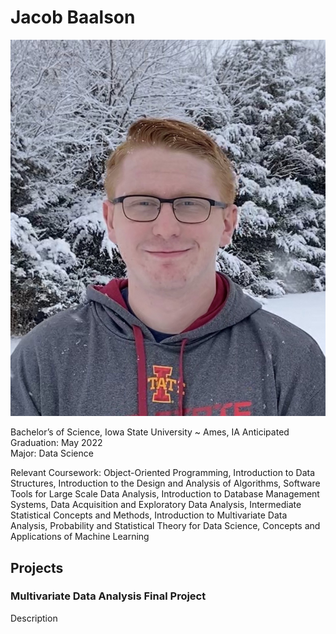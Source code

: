 # Jacob Baalson

![](https://raw.githubusercontent.com/jbaalson/jbaalson.github.io/main/Profile%20Picture.JPG)


Bachelor’s of Science, Iowa State University ~ Ames, IA  	         Anticipated Graduation: May 2022  
Major: Data Science 

Relevant Coursework: Object-Oriented Programming, Introduction to Data Structures, Introduction to the Design and Analysis of Algorithms, Software Tools for Large Scale Data Analysis, Introduction to Database Management Systems, Data Acquisition and Exploratory Data Analysis, Intermediate Statistical Concepts and Methods, Introduction to Multivariate Data Analysis, Probability and Statistical Theory for Data Science, Concepts and Applications of Machine Learning  



## Projects

### Multivariate Data Analysis Final Project

Description

![]()

